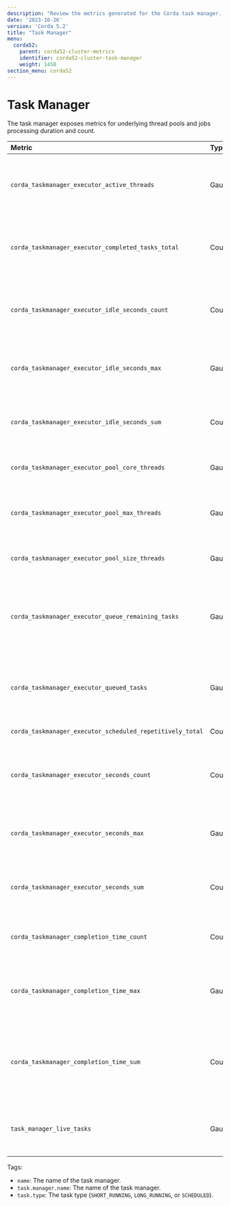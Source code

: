 ```yaml
---
description: "Review the metrics generated for the Corda task manager. The task manager exposes metrics for underlying thread pools and jobs processing duration and count."
date: '2023-10-26'
version: 'Corda 5.2'
title: "Task Manager"
menu:
  corda52:
    parent: corda52-cluster-metrics
    identifier: corda52-cluster-task-manager
    weight: 1450
section_menu: corda52
---
```


# Task Manager

The task manager exposes metrics for underlying thread pools and jobs processing duration and count.

<style>
table th:first-of-type {
    width: 25%;
}
table th:nth-of-type(2) {
    width: 10%;
}
table th:nth-of-type(3) {
    width: 20%;
}
table th:nth-of-type(4) {
    width: 45%;
}
</style>

| Metric                                                    | Type    | Tags                                                      | Description                                                                            |
| :-------------------------------------------------------- | :------ | :-------------------------------------------------------- | :------------------------------------------------------------------------------------- |
| `corda_taskmanager_executor_active_threads`               | Gauge   | <ul><li>`name`</li></ul>                                                    | The approximate number of threads that are actively executing tasks.                   |
| `corda_taskmanager_executor_completed_tasks_total`        | Counter | <ul><li>`name`</li></ul>                                                    | The approximate number of tasks that have completed execution.                         |
| `corda_taskmanager_executor_idle_seconds_count`           | Counter | <ul><li>`name`</li></ul>                                                    | The number of events that have been observed for the base metric.                   |
| `corda_taskmanager_executor_idle_seconds_max`             | Gauge   | <ul><li>`name`</li></ul>                                                    | The maximum observed value for the base metric.                                                                                       |
| `corda_taskmanager_executor_idle_seconds_sum`             | Counter | <ul><li>`name`</li></ul>                                                    | The total sum of all observed values for the base metric.                           |
| `corda_taskmanager_executor_pool_core_threads`            | Gauge   | <ul><li>`name`</li></ul>                                                    | The core number of threads for the pool.                                               |
| `corda_taskmanager_executor_pool_max_threads`             | Gauge   | <ul><li>`name`</li></ul>                                                    | The maximum allowed number of threads in the pool.                                     |
| `corda_taskmanager_executor_pool_size_threads`            | Gauge   | <ul><li>`name`</li></ul>                                                    | The current number of threads in the pool.                                             |
| `corda_taskmanager_executor_queue_remaining_tasks`        | Gauge   | <ul><li>`name`</li></ul>                                                    | The number of additional elements that this queue can ideally accept without blocking. |
| `corda_taskmanager_executor_queued_tasks`                 | Gauge   | <ul><li>`name`</li></ul>                                                    | The approximate number of tasks that are queued for execution.                         |
| `corda_taskmanager_executor_scheduled_repetitively_total` | Counter | <ul><li>`name`</li></ul>                                                    |                                                                                        |
| `corda_taskmanager_executor_seconds_count`                | Counter | <ul><li>`name`</li></ul>                                                    | The number of events that have been observed for the base metric.                   |
| `corda_taskmanager_executor_seconds_max`                  | Gauge   | <ul><li>`name`</li></ul>                                                    | The maximum observed value for the base metric.                                                                                       |
| `corda_taskmanager_executor_seconds_sum`                  | Counter | <ul><li>`name`</li></ul>                                                    | The total sum of all observed values for the base metric                            |
| `corda_taskmanager_completion_time_count`                  |  Counter  | <ul><li>`task.manager.name`</li><li>`task.type`</li></ul> | The number of tasks completed by a task manager.            |
| `corda_taskmanager_completion_time_max`                  |  Gauge  | <ul><li>`task.manager.name`</li><li>`task.type`</li></ul> | The maximum time taken to complete a task by a task manager.           |
| `corda_taskmanager_completion_time_sum`                  |  Counter  | <ul><li>`task.manager.name`</li><li>`task.type`</li></ul> | The total sum of the time taken to execute all completed tasks by a task manager.           |
| `task_manager_live_tasks`                                               | Gauge  | <ul><li>`task.manager.name`</li><li>`task.type`</li></ul> | The number of live tasks running or scheduled in the task manager.                     |

Tags:

* `name`: The name of the task manager.
* `task.manager.name`: The name of the task manager.
* `task.type`: The task type (`SHORT_RUNNING`, `LONG_RUNNING`, or `SCHEDULED`).
